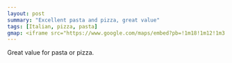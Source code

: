 ```yaml
---
layout: post
summary: "Excellent pasta and pizza, great value"
tags: [Italian, pizza, pasta]
gmap: <iframe src="https://www.google.com/maps/embed?pb=!1m18!1m12!1m3!1d3909.185835511947!2d104.91560911234107!3d11.538523144623849!2m3!1f0!2f0!3f0!3m2!1i1024!2i768!4f13.1!3m3!1m2!1s0x310950de7a41881d%3A0xb7611d8c3a9f05b9!2sTrattoria%20Bello!5e0!3m2!1sen!2skh!4v1720521191910!5m2!1sen!2skh" width="600" height="450" style="border:0;" allowfullscreen="" loading="lazy" referrerpolicy="no-referrer-when-downgrade"></iframe>
---
```


Great value for pasta or pizza.

